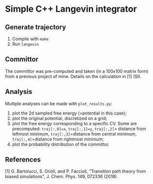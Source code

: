 # Simple C++ Langevin integrator

## Generate trajectory
1. Compile with `make`
2. Run `langevin`

## Committor
The committor was pre-computed and taken (in a 100x100 matrix form) from a previous project of mine. Details on the calculation in [1] (SI).

## Analysis
Multiple analyses can be made with `plot_results.py`:
1. plot the 2d sampled free energy (=potential in this case);
2. plot the original potential, discretized on a grid;
3. plot the free energy corresponding to a specific CV. Some are precomputed: `traj[:,0]=x`, `traj[:,1]=y`, `traj[:,2]`= distance from leftmost minimum, `traj[:,3]`=distance from central minimum, `traj[:,4]`=distance from rightmost minimum;
4. plot the probability distribution of the committor.

## References
[1] G. Bartolucci, S. Orioli, and P. Faccioli, "Transition path theory from biased simulations", J. Chem. Phys. 149, 072336 (2018). 

